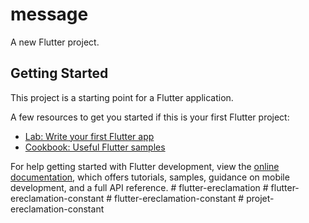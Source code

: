 # message

A new Flutter project.

## Getting Started

This project is a starting point for a Flutter application.

A few resources to get you started if this is your first Flutter project:

- [Lab: Write your first Flutter app](https://docs.flutter.dev/get-started/codelab)
- [Cookbook: Useful Flutter samples](https://docs.flutter.dev/cookbook)

For help getting started with Flutter development, view the
[online documentation](https://docs.flutter.dev/), which offers tutorials,
samples, guidance on mobile development, and a full API reference.
#   f l u t t e r - e r e c l a m a t i o n  
 #   f l u t t e r - e r e c l a m a t i o n - c o n s t a n t  
 #   f l u t t e r - e r e c l a m a t i o n - c o n s t a n t  
 #   p r o j e t - e r e c l a m a t i o n - c o n s t a n t  
 